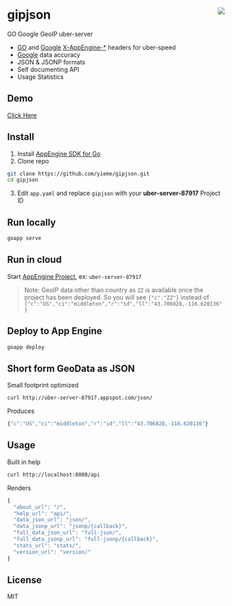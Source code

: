 # gipjson <img src="https://upload.wikimedia.org/wikipedia/commons/thumb/e/ec/World_map_blank_without_borders.svg/200px-World_map_blank_without_borders.svg.png" align="right" />

GO Google GeoIP uber-server

- [GO](http://golang.org) and [Google](http://google.com) [X-AppEngine-*](http://vikinghammer.com/2013/01/29/appengine-http-headers/) headers for uber-speed
- [Google](https://appengine.google.com/) data accuracy
- JSON & JSONP formats
- Self documenting API
- Usage Statistics

## Demo

[Click Here](http://gipjson.appspot.com)

## Install

1. Install [AppEngine SDK for Go](https://cloud.google.com/appengine/downloads#Google_App_Engine_SDK_for_Go)
2. Clone repo

```sh
git clone https://github.com/yieme/gipjson.git
cd gipjson
```

3. Edit ```app.yaml``` and replace ```gipjson``` with your **uber-server-87917** Project ID

## Run locally

```sh
goapp serve
```

## Run in cloud

Start [AppEngine Project](https://console.developers.google.com/project), ex: ```uber-server-87917```


> Note: GeoIP data other than country as ```ZZ``` is available once the project has been deployed.
> So you will see ```{"c":"ZZ"}``` instead of ```{"c":"US","ci":"middleton","r":"id","ll":"43.706828,-116.620136"}```


## Deploy to App Engine

```sh
goapp deploy
```

## Short form GeoData as JSON

Small footprint optimized

```sh
curl http://uber-server-87917.appspot.com/json/
```

Produces

```js
{"c":"US","ci":"middleton","r":"id","ll":"43.706828,-116.620136"}
```



## Usage

Built in help

```sh
curl http://localhost:8080/api
```

Renders

```js
{
  "about_url": "/",
  "help_url": "api/",
  "data_json_url": "json/",
  "data_jsonp_url": "jsonp/{callback}",
  "full_data_json_url": "full-json/",
  "full_data_jsonp_url": "full-jsonp/{callback}",
  "stats_url": "stats/",
  "version_url": "version/"
}
```
## License

MIT
